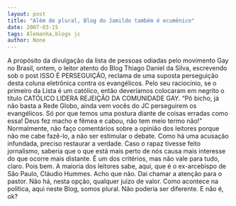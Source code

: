 ```yaml
---
layout: post
title: "Além de plural, Blog do Jamildo também é ecumênico"
date: 2007-03-15
tags: Alemanha,blogs jc
author: None
---
```

A propósito da divulgação da lista de pessoas odiadas pelo movimento Gay no Brasil, ontem, o leitor atento do Blog Thiago Daniel da Silva, escrevendo sob o post ISSO É PERSEGUIÇÃO, reclama de uma suposta perseguição desta coluna eletrônica contra os evangélicos.
Pelo seu raciocínio, se o primeiro da Lista é um católico, então deveríamos colocaram em negrito o título CATÓLICO LIDERA REJEIÇÃO DA COMUNIDADE GAY.
“Pô bicho, já não basta a Rede Globo, ainda vem vocês do JC perseguirem os evangélicos. Só por que temos uma postura diante de coisas erradas como essa! Deus fez macho e fêmea e cabou, não tem meio termo não!\"
Normalmente, não faço comentários sobre a opinião dos leitores porque não me cabe fazê-lo, a não ser estimular o debate. Como há uma acusação infundada, preciso restaurar a verdade.
Caso o rapaz tivesse feito jornalismo, saberia que o que está mais perto de nós causa mais interesse do que ocorre mais distante. É um dos critérios, mas não vale para tudo, claro.
Pois bem. A maioria dos leitores sabe, aqui, que é o ex-arcebispo de São Paulo, Cláudio Hummes. Acho que não. Dai chamar a atenção para o pastor.
Não há, nesta opção, qualquer juízo de valor. Como acontece na política, aqui neste Blog, somos plural. Não poderia ser diferente. E não é, ok? 